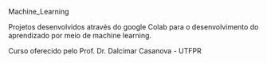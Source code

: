 Machine_Learning

Projetos desenvolvidos através do google Colab para o desenvolvimento do aprendizado por meio de machine learning. 

Curso oferecido pelo Prof. Dr. Dalcimar Casanova - UTFPR
